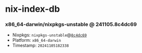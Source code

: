 # nix-index-db
### x86_64-darwin/nixpkgs-unstable @ 241105.8c4dc69
- Nixpkgs: `nixpkgs-unstable`@[`8c4dc69`](https://github.com/NixOS/nixpkgs/commit/8c4dc69b9732f6bbe826b5fbb32184987520ff26)
- Platform: `x86_64-darwin`
- Timestamp: `20241105182338`
